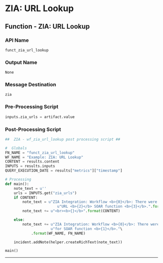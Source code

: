 <!--
    DO NOT MANUALLY EDIT THIS FILE
    THIS FILE IS AUTOMATICALLY GENERATED WITH resilient-circuits codegen
-->

# ZIA: URL Lookup

## Function - ZIA: URL Lookup

### API Name
`funct_zia_url_lookup`

### Output Name
`None`

### Message Destination
`zia`

### Pre-Processing Script
```python
inputs.zia_urls = artifact.value
```

### Post-Processing Script
```python
##  ZIA - wf_zia_url_lookup post processing script ##

#  Globals
FN_NAME = "funct_zia_url_lookup"
WF_NAME = "Example: ZIA: URL Lookup"
CONTENT = results.content
INPUTS = results.inputs
QUERY_EXECUTION_DATE = results["metrics"]["timestamp"]

# Processing
def main():
    note_text = u''
    urls = INPUTS.get("zia_urls")
    if CONTENT:
        note_text = u"ZIA Integration: Workflow <b>{0}</b>: There were <b>{1}</b> Results (s) returned for " \
                        u"URL <b>{2}</b> SOAR function <b>{3}</b>.".format(WF_NAME, len(CONTENT), urls, FN_NAME)
        note_text += u"<br><b>{}</b>".format(CONTENT)

    else:
        note_text += u"ZIA Integration: Workflow <b>{0}</b>: There were <b>no</b> results returned " \
                     u"for SOAR function <b>{1}</b>."\
            .format(WF_NAME, FN_NAME)

    incident.addNote(helper.createRichText(note_text))

main()


```

---

